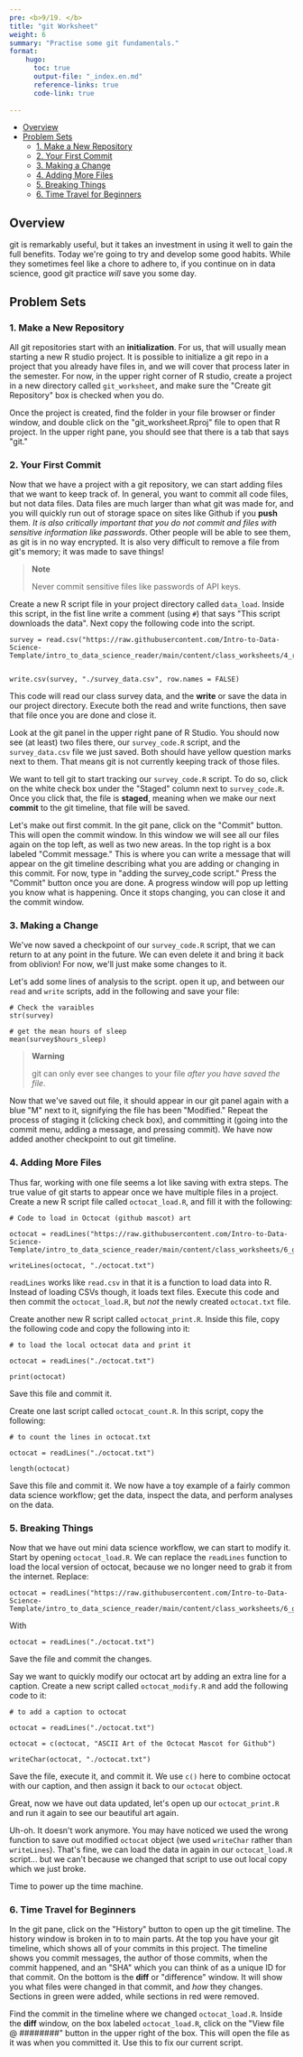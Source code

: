 ```yaml
---
pre: <b>9/19. </b>
title: "git Worksheet"
weight: 6
summary: "Practise some git fundamentals."
format:
    hugo:
      toc: true
      output-file: "_index.en.md"
      reference-links: true
      code-link: true
      
---
```




-   [Overview][]
-   [Problem Sets][]
    -   [1. Make a New Repository][]
    -   [2. Your First Commit][]
    -   [3. Making a Change][]
    -   [4. Adding More Files][]
    -   [5. Breaking Things][]
    -   [6. Time Travel for Beginners][]

## Overview

git is remarkably useful, but it takes an investment in using it well to gain the full benefits. Today we're going to try and develop some good habits. While they sometimes feel like a chore to adhere to, if you continue on in data science, good git practice *will* save you some day.

## Problem Sets

### 1. Make a New Repository

All git repositories start with an **initialization**. For us, that will usually mean starting a new R studio project. It is possible to initialize a git repo in a project that you already have files in, and we will cover that process later in the semester. For now, in the upper right corner of R studio, create a project in a new directory called `git_worksheet`, and make sure the "Create git Repository" box is checked when you do.

Once the project is created, find the folder in your file browser or finder window, and double click on the "git_worksheet.Rproj" file to open that R project. In the upper right pane, you should see that there is a tab that says "git."

### 2. Your First Commit

Now that we have a project with a git repository, we can start adding files that we want to keep track of. In general, you want to commit all code files, but not data files. Data files are much larger than what git was made for, and you will quickly run out of storage space on sites like Github if you **push** them. *It is also critically important that you do not commit and files with sensitive information like passwords*. Other people will be able to see them, as git is in no way encrypted. It is also very difficult to remove a file from git's memory; it was made to save things!

<div>

> **Note**
>
> Never commit sensitive files like passwords of API keys.

</div>

Create a new R script file in your project directory called `data_load`. Inside this script, in the fist line write a comment (using `#`) that says "This script downloads the data". Next copy the following code into the script.

    survey = read.csv("https://raw.githubusercontent.com/Intro-to-Data-Science-Template/intro_to_data_science_reader/main/content/class_worksheets/4_r_rstudio/data/survey_data.csv")


    write.csv(survey, "./survey_data.csv", row.names = FALSE)

This code will read our class survey data, and the **write** or save the data in our project directory. Execute both the read and write functions, then save that file once you are done and close it.

Look at the git panel in the upper right pane of R Studio. You should now see (at least) two files there, our `survey_code.R` script, and the `survey_data.csv` file we just saved. Both should have yellow question marks next to them. That means git is not currently keeping track of those files.

We want to tell git to start tracking our `survey_code.R` script. To do so, click on the white check box under the "Staged" column next to `survey_code.R`. Once you click that, the file is **staged**, meaning when we make our next **commit** to the git timeline, that file will be saved.

Let's make out first commit. In the git pane, click on the "Commit" button. This will open the commit window. In this window we will see all our files again on the top left, as well as two new areas. In the top right is a box labeled "Commit message." This is where you can write a message that will appear on the git timeline describing what you are adding or changing in this commit. For now, type in "adding the survey_code script." Press the "Commit" button once you are done. A progress window will pop up letting you know what is happening. Once it stops changing, you can close it and the commit window.

### 3. Making a Change

We've now saved a checkpoint of our `survey_code.R` script, that we can return to at any point in the future. We can even delete it and bring it back from oblivion! For now, we'll just make some changes to it.

Let's add some lines of analysis to the script. open it up, and between our `read` and `write` scripts, add in the following and save your file:

    # Check the varaibles
    str(survey)

    # get the mean hours of sleep
    mean(survey$hours_sleep)

<div>

> **Warning**
>
> git can only ever see changes to your file *after you have saved the file*.

</div>

Now that we've saved out file, it should appear in our git panel again with a blue "M" next to it, signifying the file has been "Modified." Repeat the process of staging it (clicking check box), and committing it (going into the commit menu, adding a message, and pressing commit). We have now added another checkpoint to out git timeline.

### 4. Adding More Files

Thus far, working with one file seems a lot like saving with extra steps. The true value of git starts to appear once we have multiple files in a project. Create a new R script file called `octocat_load.R`, and fill it with the following:

    # Code to load in Octocat (github mascot) art

    octocat = readLines("https://raw.githubusercontent.com/Intro-to-Data-Science-Template/intro_to_data_science_reader/main/content/class_worksheets/6_git/octocat.txt")

    writeLines(octocat, "./octocat.txt")

`readLines` works like `read.csv` in that it is a function to load data into R. Instead of loading CSVs though, it loads text files. Execute this code and then commit the `octocat_load.R`, but *not* the newly created `octocat.txt` file.

Create another new R script called `octocat_print.R`. Inside this file, copy the following code and copy the following into it:

    # to load the local octocat data and print it

    octocat = readLines("./octocat.txt")

    print(octocat)

Save this file and commit it.

Create one last script called `octocat_count.R`. In this script, copy the following:

    # to count the lines in octocat.txt

    octocat = readLines("./octocat.txt")

    length(octocat)

Save this file and commit it. We now have a toy example of a fairly common data science workflow; get the data, inspect the data, and perform analyses on the data.

### 5. Breaking Things

Now that we have out mini data science workflow, we can start to modify it. Start by opening `octocat_load.R`. We can replace the `readLines` function to load the local version of octocat, because we no longer need to grab it from the internet. Replace:

    octocat = readLines("https://raw.githubusercontent.com/Intro-to-Data-Science-Template/intro_to_data_science_reader/main/content/class_worksheets/6_git/octocat.txt")

With

    octocat = readLines("./octocat.txt")

Save the file and commit the changes.

Say we want to quickly modify our octocat art by adding an extra line for a caption. Create a new script called `octocat_modify.R` and add the following code to it:

    # to add a caption to octocat

    octocat = readLines("./octocat.txt")

    octocat = c(octocat, "ASCII Art of the Octocat Mascot for Github")

    writeChar(octocat, "./octocat.txt")

Save the file, execute it, and commit it. We use `c()` here to combine octocat with our caption, and then assign it back to our `octocat` object.

Great, now we have out data updated, let's open up our `octocat_print.R` and run it again to see our beautiful art again.

Uh-oh. It doesn't work anymore. You may have noticed we used the wrong function to save out modified `octocat` object (we used `writeChar` rather than `writeLines`). That's fine, we can load the data in again in our `octocat_load.R` script... but we can't because we changed that script to use out local copy which we just broke.

Time to power up the time machine.

### 6. Time Travel for Beginners

In the git pane, click on the "History" button to open up the git timeline. The history window is broken in to to main parts. At the top you have your git timeline, which shows all of your commits in this project. The timeline shows you commit messages, the author of those commits, when the commit happened, and an "SHA" which you can think of as a unique ID for that commit. On the bottom is the **diff** or "difference" window. It will show you what files were changed in that commit, and *how* they changes. Sections in green were added, while sections in red were removed.

Find the commit in the timeline where we changed `octocat_load.R`. Inside the **diff** window, on the box labeled `octocat_load.R`, click on the "View file @ \########" button in the upper right of the box. This will open the file as it was when you committed it. Use this to fix our current script.

  [Overview]: #overview
  [Problem Sets]: #problem-sets
  [1. Make a New Repository]: #make-a-new-repository
  [2. Your First Commit]: #your-first-commit
  [3. Making a Change]: #making-a-change
  [4. Adding More Files]: #adding-more-files
  [5. Breaking Things]: #breaking-things
  [6. Time Travel for Beginners]: #time-travel-for-beginners
